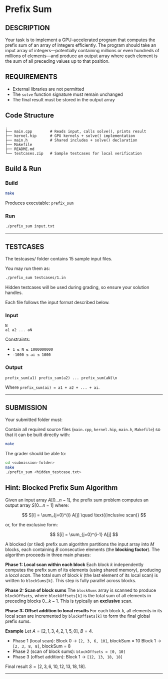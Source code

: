 # Prefix Sum

## DESCRIPTION

Your task is to implement a GPU-accelerated program that computes the prefix sum of an array of integers efficiently. The program should take an input array of integers—potentially containing millions or even hundreds of millions of elements—and produce an output array where each element is the sum of all preceding values up to that position.

## REQUIREMENTS

* External libraries are not permitted
* The `solve` function signature must remain unchanged
* The final result must be stored in the output array


## Code Structure

```
.
├── main.cpp        # Reads input, calls solve(), prints result
├── kernel.hip      # GPU kernels + solve() implementation
├── main.h          # Shared includes + solve() declaration
├── Makefile   
├── README.md
└── testcases.zip   # Sample testcases for local verification
```

## Build & Run

### Build

```bash
make
```

Produces executable: `prefix_sum`

### Run

```bash
./prefix_sum input.txt
```

---

## TESTCASES
The testcases/ folder contains 15 sample input files.

You may run them as:

```bash
./prefix_sum testcases/1.in
```

Hidden testcases will be used during grading, so ensure your solution handles.

Each file follows the input format described below.

### Input

```
N
a1 a2 ... aN
```

Constraints:

* `1 ≤ N ≤ 1000000000`
* `-1000 ≤ ai ≤ 1000`

### Output
`prefix_sum(a1) prefix_sum(a2) ... prefix_sum(aN)\n`

Where `prefix_sum(ai) = a1 + a2 + ... + ai`.

---

## SUBMISSION

Your submitted folder must:

Contain all required source files (`main.cpp`, `kernel.hip`, `main.h`, `Makefile`) so that it can be built directly with:

```bash
make
```

The grader should be able to:

```bash
cd <submission-folder>
make
./prefix_sum <hidden_testcase.txt>
```

## Hint: Blocked Prefix Sum Algorithm

Given an input array $A[0 \dots n-1]$, the prefix sum problem computes an output array $S[0 \dots n-1]$ where:

$$
S[i] = \sum_{j=0}^{i} A[j] \quad \text{(inclusive scan)}
$$

or, for the exclusive form:

$$
S[i] = \sum_{j=0}^{i-1} A[j]
$$

A blocked (or tiled) prefix sum algorithm partitions the input array into $M$ blocks, each containing $B$ consecutive elements (the **blocking factor**). The algorithm proceeds in three main phases:

**Phase 1: Local scan within each block**
Each block $k$ independently computes the prefix sum of its elements (using shared memory), producing a *local scan*. The total sum of block $k$ (the last element of its local scan) is written to `blockSums[k]`. This step is fully parallel across blocks.

**Phase 2: Scan of block sums**
The `blockSums` array is scanned to produce `blockOffsets`, where `blockOffsets[k]` is the total sum of all elements in preceding blocks $0 \dots k-1$. This is typically an **exclusive** scan.

**Phase 3: Offset addition to local results**
For each block $k$, all elements in its local scan are incremented by `blockOffsets[k]` to form the final global prefix sums.

**Example**
Let $A = [2, 1, 3, 4, 2, 1, 5, 0]$, $B = 4$.

* Phase 1 (local scan):
  Block 0 → `[2, 3, 6, 10]`, blockSum = 10
  Block 1 → `[2, 3, 8, 8]`, blockSum = 8
* Phase 2 (scan of block sums): `blockOffsets = [0, 10]`
* Phase 3 (offset addition): Block 1 → `[12, 13, 18, 18]`

Final result $S = [2, 3, 6, 10, 12, 13, 18, 18]$.

---

